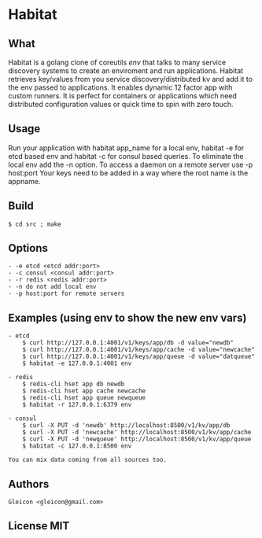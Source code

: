# Habitat

## What

  Habitat is a golang clone of coreutils *env* that talks to many service discovery systems to create an enviroment and run applications.
  Habitat retrieves key/values from you service discovery/distributed kv and add it to the env passed to applications. It enables dynamic 12 factor app with custom runners.
  It is perfect for containers or applications which need distributed configuration values or quick time to spin with zero touch.


## Usage
Run your application with habitat app_name for a local env, habitat -e for etcd based env and habitat -c for consul based queries.
To eliminate the local env add the -n option. To access a daemon on a remote server use -p host:port
Your keys need to be added in a way where the root name is the appname.

## Build
	$ cd src ; make

## Options
	- -e etcd <etcd addr:port>
	- -c consul <consul addr:port>
	- -r redis <redis addr:port>
	- -n do not add local env
	- -p host:port for remote servers



## Examples (using env to show the new env vars)
	- etcd
		$ curl http://127.0.0.1:4001/v1/keys/app/db -d value="newdb"
		$ curl http://127.0.0.1:4001/v1/keys/app/cache -d value="newcache"
		$ curl http://127.0.0.1:4001/v1/keys/app/queue -d value="datqueue"
		$ habitat -e 127.0.0.1:4001 env

	- redis
		$ redis-cli hset app db newdb
		$ redis-cli hset app cache newcache
		$ redis-cli hset app queue newqueue
		$ habitat -r 127.0.0.1:6379 env

	- consul
		$ curl -X PUT -d 'newdb' http://localhost:8500/v1/kv/app/db
		$ curl -X PUT -d 'newcache' http://localhost:8500/v1/kv/app/cache
		$ curl -X PUT -d 'newqueue' http://localhost:8500/v1/kv/app/queue
		$ habitat -c 127.0.0.1:8500 env

	You can mix data coming from all sources too.


## Authors
	Gleicon <gleicon@gmail.com>

## License MIT
